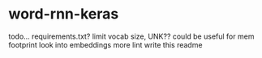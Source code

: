 # word-rnn-keras

todo...
requirements.txt?
limit vocab size, UNK?? could be useful for mem footprint
look into embeddings more
lint
write this readme
